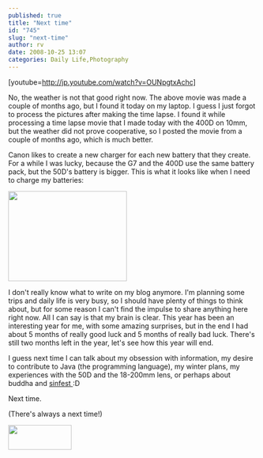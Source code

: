 ```yaml
---
published: true
title: "Next time"
id: "745"
slug: "next-time"
author: rv
date: 2008-10-25 13:07
categories: Daily Life,Photography
---
```

[youtube=http://jp.youtube.com/watch?v=OUNpgtxAchc]

No, the weather is not that good right now. The above movie was made a couple of months ago, but I found it today on my laptop. I guess I just forgot to process the pictures after making the time lapse. I found it while processing a time lapse movie that I made today with the 400D on 10mm, but the weather did not prove cooperative, so I posted the movie from a couple of months ago, which is much better. 

Canon likes to create a new charger for each new battery that they create. For a while I was lucky, because the G7 and the 400D use the same battery pack, but the 50D's battery is bigger. This is what it looks like when I need to charge my batteries:

<img class="alignnone size-full wp-image-744" title="chargers" src="https://s3.amazonaws.com/cfwblog/uploads/2008/10/chargers.jpg" alt="" width="240" height="182" />

I don't really know what to write on my blog anymore. I'm planning some trips and daily life is very busy, so I should have plenty of things to think about, but for some reason I can't find the impulse to share anything here right now. All I can say is that my brain is clear. This year has been an interesting year for me, with some amazing surprises, but in the end I had about 5 months of really good luck and 5 months of really bad luck. There's still two months left in the year, let's see how this year will end. 

I guess next time I can talk about my obsession with information, my desire to contribute to Java (the programming language), my winter plans, my experiences with the 50D and the 18-200mm lens, or perhaps about buddha and <a href="http://www.sinfest.net/" target="_blank">sinfest </a>:D

Next time.

(There's always a next time!)

<span style="line-height:12px;"><img class="alignnone size-thumbnail wp-image-747" title="untitled-1" src="https://s3.amazonaws.com/cfwblog/uploads/2008/10/untitled-1.jpg?w=128" alt="" width="128" height="50" /></span>